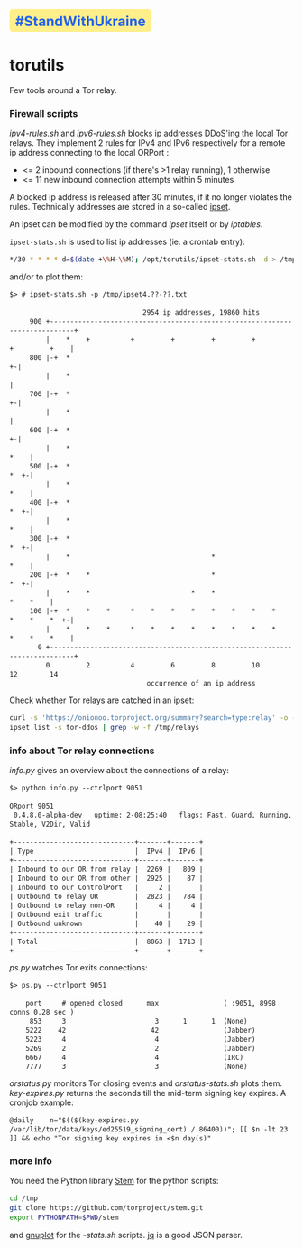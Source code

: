 [![StandWithUkraine](https://raw.githubusercontent.com/vshymanskyy/StandWithUkraine/main/badges/StandWithUkraine.svg)](https://github.com/vshymanskyy/StandWithUkraine/blob/main/docs/README.md)

# torutils
Few tools around a Tor relay.

### Firewall scripts
*ipv4-rules.sh* and *ipv6-rules.sh* blocks ip addresses DDoS'ing the local Tor relays.
They implement 2 rules for IPv4 and IPv6 respectively for a remote ip address connecting to the local ORPort :

- <=  2 inbound connections (if there's >1 relay running), 1 otherwise
- <= 11 new inbound connection attempts within 5 minutes

A blocked ip address is released after 30 minutes, if it no longer violates the rules. 
Technically addresses are stored in a so-called [ipset](https://ipset.netfilter.org/).

An ipset can be modified by the command *ipset* itself or by *iptables*.

`ipset-stats.sh` is used to list ip addresses (ie. a crontab entry):

```bash
*/30 * * * * d=$(date +\%H-\%M); /opt/torutils/ipset-stats.sh -d > /tmp/ipset4.$d.txt; /opt/torutils/ipset-stats.sh -D > /tmp/ipset6.$d.txt
```
and/or to plot them:

```console
$> # ipset-stats.sh -p /tmp/ipset4.??-??.txt

                                 2954 ip addresses, 19860 hits                            
     900 +----------------------------------------------------------------------------+   
         |    *    +          +         +         +         +          +         +    |   
     800 |-+  *                                                                     +-|   
         |    *                                                                       |   
     700 |-+  *                                                                     +-|   
         |    *                                                                       |   
     600 |-+  *                                                                     +-|   
         |    *                                                                  *    |   
     500 |-+  *                                                                  *  +-|   
         |    *                                                                  *    |   
     400 |-+  *                                                                  *  +-|   
         |    *                                                                  *    |   
     300 |-+  *                                                                  *  +-|   
         |    *                                   *                              *    |   
     200 |-+  *    *                              *                              *  +-|   
         |    *    *                         *    *                         *    *    |   
     100 |-+  *    *    *     *    *    *    *    *    *    *    *     *    *    *  +-|   
         |    *    *    *     *    *    *    *    *    *    *    *     *    *    *    |   
       0 +----------------------------------------------------------------------------+   
         0         2          4         6         8         10         12        14       
                                  occurrence of an ip address                             
```
Check whether Tor relays are catched in an ipset:

```bash
curl -s 'https://onionoo.torproject.org/summary?search=type:relay' -o - | jq -cr '.relays[].a' | tr '\[\]" ,' ' ' | xargs -r -n 1 > /tmp/relays
ipset list -s tor-ddos | grep -w -f /tmp/relays
```
### info about Tor relay connections

*info.py* gives an overview about the connections of a relay:

```console
$> python info.py --ctrlport 9051

ORport 9051
 0.4.8.0-alpha-dev   uptime: 2-08:25:40   flags: Fast, Guard, Running, Stable, V2Dir, Valid

+------------------------------+-------+-------+
| Type                         |  IPv4 |  IPv6 |
+------------------------------+-------+-------+
| Inbound to our OR from relay |  2269 |   809 |
| Inbound to our OR from other |  2925 |    87 |
| Inbound to our ControlPort   |     2 |       |
| Outbound to relay OR         |  2823 |   784 |
| Outbound to relay non-OR     |     4 |     4 |
| Outbound exit traffic        |       |       |
| Outbound unknown             |    40 |    29 |
+------------------------------+-------+-------+
| Total                        |  8063 |  1713 |
+------------------------------+-------+-------+

```
*ps.py* watches Tor exits connections:

```console
$> ps.py --ctrlport 9051

    port     # opened closed      max                ( :9051, 8998 conns 0.28 sec )
     853     3                      3      1      1  (None)
    5222    42                     42                (Jabber)
    5223     4                      4                (Jabber)
    5269     2                      2                (Jabber)
    6667     4                      4                (IRC)
    7777     3                      3                (None)
```

*orstatus.py* monitors Tor closing events and *orstatus-stats.sh* plots them. *key-expires.py* returns the seconds till the mid-term signing key expires. A cronjob example:

```cron
@daily    n="$(($(key-expires.py /var/lib/tor/data/keys/ed25519_signing_cert) / 86400))"; [[ $n -lt 23 ]] && echo "Tor signing key expires in <$n day(s)"
```
### more info
You need the Python library [Stem](https://stem.torproject.org/index.html) for the python scripts:

```bash
cd /tmp
git clone https://github.com/torproject/stem.git
export PYTHONPATH=$PWD/stem
```
and [gnuplot](http://www.gnuplot.info/) for the *-stats.sh* scripts.
[jq](https://stedolan.github.io/jq/) is a good JSON parser.

